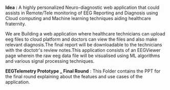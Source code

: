 **Idea :** A highly personalized Neuro-diagnostic web application that could assists in Remote/Tele monitoring of EEG Reporting and Diagnosis using Cloud computing and Machine learning techniques aiding healthcare fraternity.

We are Building a web application where healthcare technicians can upload eeg files to cloud platform and doctors can view the files and also make relevant diagnosis.The final report will be downloadable to the technicians with the doctotr's review notes.This application consists of an EEGViewer page wherein the raw eeg data file will be visualised using ML algorithms and various signal processing techniques.


**EEGTelemetry Prototype _ Final Round** : This Folder contains the PPT for the final round explaining about the featues and use cases of the application.

